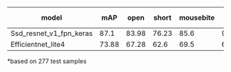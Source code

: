 | model |	mAP | open | short |	mousebite |	spur |	copper | pin-hole |
| --- |	--- | --- | --- |	--- |	--- |	--- | --- |
| Ssd_resnet_v1_fpn_keras |	87.1 | 83.98 | 76.23 |	85.6 |	90.46 |	95.16 | 91.17 |
| Efficientnet_lite4 |	73.88 | 67.28	 | 62.6 |	69.5 |	69.77 |	83.6 | 78 |					

*based on 277 test samples					
